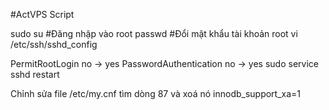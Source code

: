 #ActVPS Script

sudo su #Đăng nhập vào root
passwd #Đổi mật khẩu tài khoản root
vi /etc/ssh/sshd_config

PermitRootLogin no  -> yes
PasswordAuthentication no  -> yes
sudo service sshd restart


Chỉnh sửa file /etc/my.cnf tìm dòng  87 và xoá nó
innodb_support_xa=1